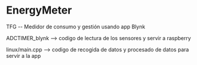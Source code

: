 # EnergyMeter
TFG  -- Medidor de consumo y gestión usando app Blynk

ADCTIMER_blynk --> codigo de lectura de los sensores y servir a raspberry

linux/main.cpp --> codigo de recogida de datos y procesado de datos para servir a la app
